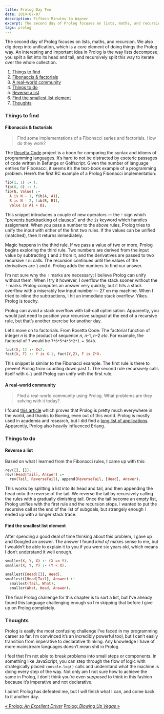 ```yaml
---
title: Prolog Day Two
date: 2014-07-07
description: Fifteen Minutes to Wapner
excerpt: The second day of Prolog focuses on lists, maths, and recursion. We also dig deep into unification, which is a core element of doing things the Prolog way. An interesting and important idea in Prolog is the way lists decompose; you split a list into its head and tail, and recursively split this way to iterate over the whole collection.
tags: prolog
---
```


The second day of Prolog focuses on lists, maths, and recursion. We also dig
deep into unification, which is a core element of doing things the Prolog way.
An interesting and important idea in Prolog is the way lists decompose; you
split a list into its head and tail, and recursively split this way to iterate
over the whole collection.

<div id="toc"></div>

1. [Things to find](#things-to-find)
  1. [Fibonaccis & factorials](#fibonaccis-&-factorials)
  2. [A real-world community](#a-real-world-community)
2. [Things to do](#things-to-do)
  1. [Reverse a list](#reverse-a-list)
  2. [Find the smallest list element](#find-the-smallest-list-element)
3. [Thoughts](#thoughts)

### Things to find

#### Fibonaccis & factorials

> Find some implementations of a Fibonacci series and factorials. How do they work?

The [Rosetta Code](http://rosettacode.org/wiki/Category:Prolog) project is a
boon for comparing the syntax and idioms of programming languages. It’s hard to
not be distracted by esoteric passages of code written in Befunge or
Golfscript. Given the number of language entries for Fibonacci, it seems it’s
the text-book example of a programming problem. Here’s the first RC example of a Prolog Fibonacci implementation:

~~~prolog
fib(1, 1) :- !.
fib(0, 0) :- !.
fib(N, Value) :-
  A is N - 1, fib(A, A1),
  B is N - 2, fib(B, B1),
  Value is A1 + B1.
~~~

This snippet introduces a couple of new operators — the `!` sign which
[“prevents backtracking of
clauses”](http://stackoverflow.com/a/15065841/704015), and the `is` keyword
which handles assignment. When you pass a number to the above rules, Prolog
tries to unify the input with either of the first two rules. If the values can
be unified (matched), then it returns immediately.

Magic happens in the third rule. If we pass a value of two or more, Prolog
begins exploring the third rule. Two numbers are derived from the input value
by subtracting `1` and `2` from it, and the derivatives are passed to two
recursive `fib` calls. The recursion continues until the values of the
derivatives are `1` and `0`. Prolog adds the numbers to find our answer.

I’m not sure why the `!` marks are necessary; I believe Prolog can unify
without them. When I try it however, I overflow the stack sooner without the
`!` marks. Prolog computes an answer very quickly, but it hits a stack overflow
with a miserably low input number — 27 on my machine. When I tried to inline
the subtractions, I hit an immediate stack overflow. Yikes. Prolog is touchy.

Prolog can avoid a stack overflow with tail-call optimisation. Apparently, you
would just need to position your recursive subgoal at the end of a recursive
rule, but that’s another exercise for another day.

Let’s move on to factorials. From Rosetta Code: The factorial function of
integer *n* is the product of sequence *n*, *n*-1, *n*-2 *etc*. For example,
the factorial of `7` would be `7*6*5*4*3*2*1 = 5040`.

~~~prolog
fact(X, 1) :- X<2.
fact(X, F) :- Y is X-1, fact(Y,Z), F is Z*X.
~~~

This snippet is similar to the Fibonacci example. The first rule is there to
prevent Prolog from counting down past `1`. The second rule recursively calls
itself with `X-1` until Prolog can unify with the first rule.

#### A real-world community

> Find a real-world community using Prolog. What problems are they solving with it today?

I found [this
article](http://www.drdobbs.com/parallel/the-practical-application-of-prolog/184405220)
which proves that Prolog is pretty much everywhere in the world, and thanks to
Boeing, even out of this world. Prolog is mostly used in academia and research,
but I did find a [long list of
applications](http://www.cs.cmu.edu/afs/cs/project/ai-repository/ai/lang/prolog/doc/pl_1000/pl1000v1.gz).
Apparently, Prolog also heavily influenced Erlang.

### Things to do

#### Reverse a list

Based on what I learned from the Fibonacci rules, I came up with this:

~~~prolog
rev([], []).
rev([Head|Tail], Answer) :-
  rev(Tail, ReverseTail), append(ReverseTail, [Head], Answer).
~~~

This works by splitting a list into its head and tail, and then appending the
head onto the reverse of the tail. We reverse the tail by recursively calling
the rules with a gradually dimishing tail. Once the tail become an empty list,
Prolog unifies with the first rule and the recursion stops. I wanted to put the
recursive call at the end of the list of subgoals, but strangely enough I ended
up with a longer stack trace.

#### Find the smallest list element

After spending a good deal of time thinking about this problem, I gave up and
Googled an answer. The answer I found *kind of* makes sense to me, but I
wouldn’t be able to explain it to you if you were six years old, which means I
don’t understand it well enough.

~~~prolog
smaller(X, Y, X) :- (X =< Y).
smaller(X, Y, Y) :- (Y < X).

smallest([Head|[]], Head).
smallest([Head|Tail], Answer) :-
  smallest(Tail, What),
  smaller(What, Head, Answer).
~~~

The final Prolog challenge for this chapter is to sort a list, but I’ve already
found this language challenging enough so I’m skipping that before I give up on
Prolog completely.

### Thoughts

Prolog is easily the most confusing challenge I’ve faced in my programming
career so far. I’m convinced it’s an incredibly powerful tool, but I can’t
easily transition from imperative to declarative thinking. Any knowledge I have
of more mainstream languages doesn’t mean shit in Prolog.

I feel that I’m not able to break problems into small steps or components. In
something like JavaScript, you can step through the flow of logic with
strategically placed `console.log()` calls and understand what the machine is
doing every step of the way. Not only am I not sure how to achieve the same in
Prolog, I don’t think you’re even *supposed* to think in this fashion because
it’s imperative and not declarative.

I admit Prolog has defeated me, but I will finish what I can, and come back to
it another day.

<a class="previous-post" href="/seven-languages/prolog-day-one">« Prolog: <i>An Excellent Driver</i></a>
<a class="next-post" href="/seven-languages/prolog-day-three">Prolog: <i>Blowing Up Vegas</i> »</a>
